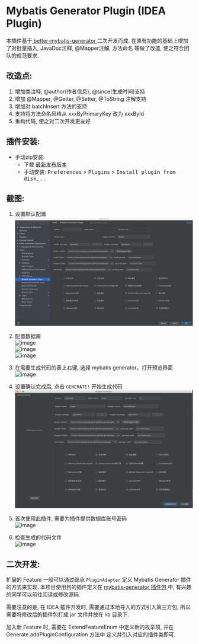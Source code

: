 Mybatis Generator Plugin (IDEA Plugin)
====

本插件基于<a href="https://github.com/kmaster/better-mybatis-generator"> better-mybatis-generator </a>二次开发而成. 
在原有功能的基础上增加了对批量插入, JavaDoc注释, @Mapper注解, 方法命名 等做了改造, 使之符合团队的规范要求.

改造点:
------
1. 增加类注释, @author(作者信息), @since(生成时间)支持
2. 增加 @Mapper, @Getter, @Setter, @ToString 注解支持
3. 增加对 batchInsert 方法的支持
4. 支持将方法命名风格从 xxxByPrimaryKey 改为 xxxById
5. 重构代码, 使之对二次开发更友好


插件安装:
-------
- 手动zip安装:
  - 下载 [最新发布版本](https://github.com/chxj1992/mybatis-generator-plugin/raw/master/mybatis-generator-plugin.zip)        
  - 手动安装: <kbd>Preferences</kbd> > <kbd>Plugins</kbd> > <kbd>Install plugin from disk...</kbd>


截图:
-------

1. 设置默认配置 <br>
![image](image/1.png)<br>

2. 配置数据库 <br>
![image](image/2.png)<br>
![image](image/3.png)<br>
![image](image/4.png)<br>

3. 在需要生成代码的表上右键, 选择 mybatis generator，打开预览界面 <br>
![image](image/5.png)<br>

4. 设置确认完成后, 点击 `GENERATE!` 开始生成代码<br>
![image](image/6.png)<br>

5. 首次使用此插件, 需要为插件提供数据库账号密码 <br>
![image](image/7.png)<br>

6. 检查生成的代码文件<br>
![image](image/8.png)<br>



二次开发:
---------

扩展的 Feature 一般可以通过继承 `PluginAdapter` 定义 Mybatis Generator 插件的方式来实现.
本项目使用到的插件定义在 [mybatis-generator 插件包](https://github.com/chxj1992/geneplugin) 中, 
有兴趣的同学可以前往阅读或修改源码.
 
需要注意的是, 在 IDEA 插件开发时, 需要通过本地导入的方式引入第三方包, 所以需要将修改后的插件包打成 jar 
文件并放在 lib 目录下.

加入新 Feature 时, 需要在 ExtendFeatureEnum 中定义新的枚举项, 并在 Generate.addPluginConfiguration 方法中
定义并引入对应的插件类即可.
